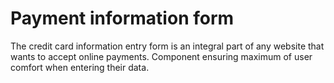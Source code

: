 # Payment information form

The credit card information entry form is an integral part of any website that wants to accept online payments. Component ensuring maximum of user comfort when entering their data.
